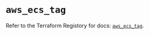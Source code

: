 # `aws_ecs_tag`

Refer to the Terraform Registory for docs: [`aws_ecs_tag`](https://registry.terraform.io/providers/hashicorp/aws/5.11.0/docs/resources/ecs_tag).
